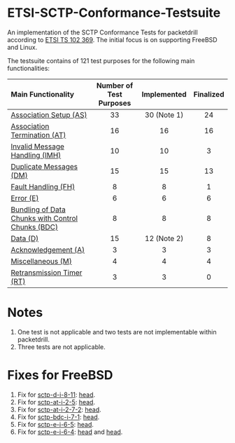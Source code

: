 # ETSI-SCTP-Conformance-Testsuite
An implementation of the SCTP Conformance Tests for packetdrill according to
[ETSI TS 102 369](http://www.etsi.org/deliver/etsi_ts/102300_102399/102369/01.01.01_60/ts_102369v010101p.pdf).
The initial focus is on supporting FreeBSD and Linux.

The testsuite contains of 121 test purposes for the following main functionalities:

| Main Functionality                                                             | Number of Test Purposes | Implemented | Finalized |
|:-------------------------------------------------------------------------------|:-----------------------:|:-----------:|:---------:|
| [Association Setup (AS)](sctp-as-tests/README.md)                              | 33                      |  30 (Note 1)|  24       |
| [Association Termination (AT)](sctp-at-tests/README.md)                        | 16                      |  16         |  16       |
| [Invalid Message Handling (IMH)](sctp-imh-tests/README.md)                     | 10                      |  10         |  3        |
| [Duplicate Messages (DM)](sctp-dm-tests/README.md)                             | 15                      |  15         |  13       |
| [Fault Handling (FH)](sctp-fh-tests/README.md)                                 | 8                       |  8          |  1        |
| [Error (E)](sctp-e-tests/README.md)                                            | 6                       |  6          |  6        |
| [Bundling of Data Chunks with Control Chunks (BDC)](sctp-bdc-tests/README.md)  | 8                       |  8          |  8        |
| [Data (D)](sctp-d-tests/README.md)                                             | 15                      |  12 (Note 2)|  8        |
| [Acknowledgement (A)](sctp-a-tests/README.md)                                  | 3                       |  3          |  3        |
| [Miscellaneous (M)](sctp-m-tests/README.md)                                    | 4                       |  4          |  4        |
| [Retransmission Timer (RT)](sctp-rt-tests/README.md)                           | 3                       |  3          |  0        |

# Notes
1. One test is not applicable and two tests are not implementable within packetdrill.
2. Three tests are not applicable.

# Fixes for FreeBSD
1. Fix for [sctp-d-i-8-11](sctp-d-tests/sctp-d-i-8-11.pkt): [head](https://svnweb.freebsd.org/changeset/base/286206).
2. Fix for [sctp-at-i-2-5](sctp-at-tests/sctp-at-i-2-5.pkt): [head](https://svnweb.freebsd.org/changeset/base/287294).
3. Fix for [sctp-at-i-2-7-2](sctp-at-tests/sctp-at-i-2-7-2.pkt): [head](https://svnweb.freebsd.org/changeset/base/287444).
4. Fix for [sctp-bdc-i-7-1](sctp-bdc-tests/sctp-bdc-i-7-1.pkt): [head](https://svnweb.freebsd.org/changeset/base/287535).
5. Fix for [sctp-e-i-6-5](sctp-e-i-6-5.pkt): [head](https://svnweb.freebsd.org/changeset/base/287669).
6. Fix for [sctp-e-i-6-4](sctp-e-i-6-4.pkt): [head](https://svnweb.freebsd.org/changeset/base/287717) and [head](https://svnweb.freebsd.org/changeset/base/287719).
